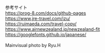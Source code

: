 参考サイト<br>
https://prog-8.com/docs/github-pages<br>
https://www.jre-travel.com/izu/<br>
https://ruimaeda.com/travel-copy/<br>
https://www.airnewzealand.jp/newzealand-fit<br>
https://googlefonts.github.io/japanese/<br>
<br>
Mainvisual photo by Ryu.H
